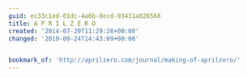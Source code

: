 ```yaml
---
guid: ec33c1ed-01dc-4a6b-8ecd-93431a826568
title: A P R I L Z E R O
created: '2014-07-20T11:29:28+00:00'
changed: '2019-09-24T14:43:09+00:00'


bookmark_of: 'http://aprilzero.com/journal/making-of-aprilzero/'
---
```





